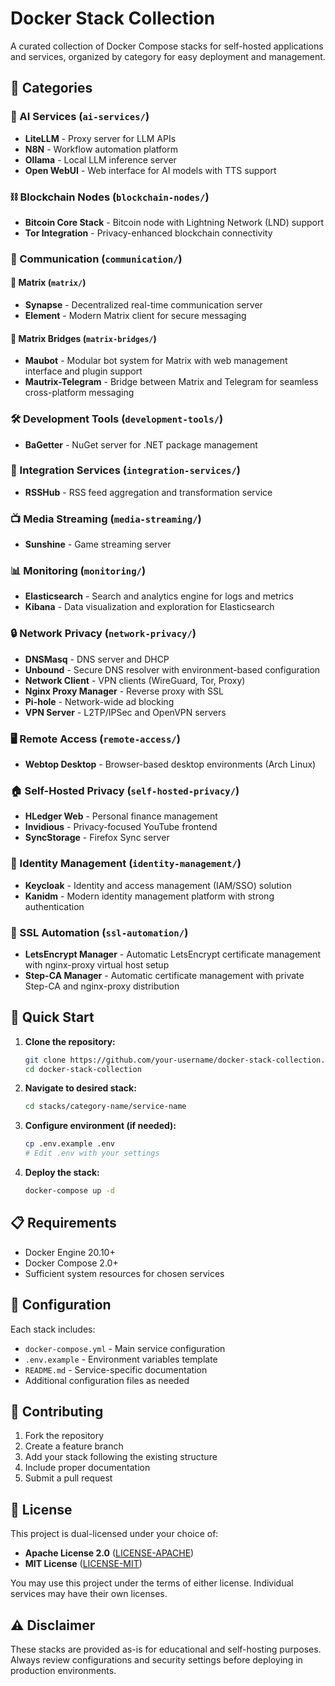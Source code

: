# Docker Stack Collection

A curated collection of Docker Compose stacks for self-hosted applications and services, organized by category for easy deployment and management.

## 📁 Categories

### 🤖 AI Services (`ai-services/`)

- **LiteLLM** - Proxy server for LLM APIs
- **N8N** - Workflow automation platform
- **Ollama** - Local LLM inference server
- **Open WebUI** - Web interface for AI models with TTS support

### ⛓️ Blockchain Nodes (`blockchain-nodes/`)

- **Bitcoin Core Stack** - Bitcoin node with Lightning Network (LND) support
- **Tor Integration** - Privacy-enhanced blockchain connectivity

### 💬 Communication (`communication/`)

#### 📱 Matrix (`matrix/`)

- **Synapse** - Decentralized real-time communication server
- **Element** - Modern Matrix client for secure messaging

#### 🌉 Matrix Bridges (`matrix-bridges/`)

- **Maubot** - Modular bot system for Matrix with web management interface and plugin support
- **Mautrix-Telegram** - Bridge between Matrix and Telegram for seamless cross-platform messaging

### 🛠️ Development Tools (`development-tools/`)

- **BaGetter** - NuGet server for .NET package management

### 🔗 Integration Services (`integration-services/`)

- **RSSHub** - RSS feed aggregation and transformation service

### 📺 Media Streaming (`media-streaming/`)

- **Sunshine** - Game streaming server

### 📊 Monitoring (`monitoring/`)

- **Elasticsearch** - Search and analytics engine for logs and metrics
- **Kibana** - Data visualization and exploration for Elasticsearch

### 🔒 Network Privacy (`network-privacy/`)

- **DNSMasq** - DNS server and DHCP
- **Unbound** - Secure DNS resolver with environment-based configuration
- **Network Client** - VPN clients (WireGuard, Tor, Proxy)
- **Nginx Proxy Manager** - Reverse proxy with SSL
- **Pi-hole** - Network-wide ad blocking
- **VPN Server** - L2TP/IPSec and OpenVPN servers

### 🖥️ Remote Access (`remote-access/`)

- **Webtop Desktop** - Browser-based desktop environments (Arch Linux)

### 🏠 Self-Hosted Privacy (`self-hosted-privacy/`)

- **HLedger Web** - Personal finance management
- **Invidious** - Privacy-focused YouTube frontend
- **SyncStorage** - Firefox Sync server

### 🔑 Identity Management (`identity-management/`)

- **Keycloak** - Identity and access management (IAM/SSO) solution
- **Kanidm** - Modern identity management platform with strong authentication

### 🔐 SSL Automation (`ssl-automation/`)

- **LetsEncrypt Manager** - Automatic LetsEncrypt certificate management with nginx-proxy virtual host setup
- **Step-CA Manager** - Automatic certificate management with private Step-CA and nginx-proxy distribution

## 🚀 Quick Start

1. **Clone the repository:**

   ```bash
   git clone https://github.com/your-username/docker-stack-collection.git
   cd docker-stack-collection
   ```

2. **Navigate to desired stack:**

   ```bash
   cd stacks/category-name/service-name
   ```

3. **Configure environment (if needed):**

   ```bash
   cp .env.example .env
   # Edit .env with your settings
   ```

4. **Deploy the stack:**

   ```bash
   docker-compose up -d
   ```

## 📋 Requirements

- Docker Engine 20.10+
- Docker Compose 2.0+
- Sufficient system resources for chosen services

## 🔧 Configuration

Each stack includes:

- `docker-compose.yml` - Main service configuration
- `.env.example` - Environment variables template
- `README.md` - Service-specific documentation
- Additional configuration files as needed

## 🤝 Contributing

1. Fork the repository
2. Create a feature branch
3. Add your stack following the existing structure
4. Include proper documentation
5. Submit a pull request

## 📝 License

This project is dual-licensed under your choice of:

- **Apache License 2.0** ([LICENSE-APACHE](LICENSE-APACHE))
- **MIT License** ([LICENSE-MIT](LICENSE-MIT))

You may use this project under the terms of either license. Individual services may have their own licenses.

## ⚠️ Disclaimer

These stacks are provided as-is for educational and self-hosting purposes. Always review configurations and security settings before deploying in production environments.
